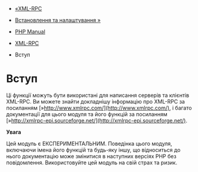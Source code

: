 - [«XML-RPC](book.xmlrpc.md)
- [Встановлення та налаштування »](xmlrpc.setup.md)

- [PHP Manual](index.md)
- [XML-RPC](book.xmlrpc.md)
-   Вступ

# Вступ

Ці функції можуть бути використані для написання серверів та клієнтів
XML-RPC. Ви можете знайти докладнішу інформацію про XML-RPC за посиланням
[»http://www.xmlrpc.com/](http://www.xmlrpc.com/), і багато документації
для цього модуля та його функцій за посиланням
[»http://xmlrpc-epi.sourceforge.net/](http://xmlrpc-epi.sourceforge.net/).

**Увага**

Цей модуль є ЕКСПЕРИМЕНТАЛЬНИМ. Поведінка цього модуля,
включаючи імена його функцій та будь-яку іншу, що відноситься до нього
документацію може змінитися в наступних версіях PHP без
повідомлення. Використовуйте цей модуль на свій страх та ризик.
